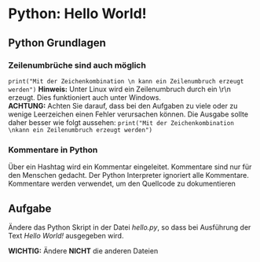 # Python: Hello World!

## Python Grundlagen

### Zeilenumbrüche sind auch möglich
`print("Mit der Zeichenkombination \n kann ein Zeilenumbruch erzeugt werden")`
**Hinweis:** Unter Linux wird ein Zeilenumbruch durch ein \r\n erzeugt. Dies funktioniert auch unter Windows.  
**ACHTUNG:** Achten Sie darauf, dass bei den Aufgaben zu viele oder zu wenige Leerzeichen einen Fehler verursachen können. Die Ausgabe sollte daher besser wie folgt aussehen:
`print("Mit der Zeichenkombination \nkann ein Zeilenumbruch erzeugt werden")`

### Kommentare in Python
Über ein Hashtag wird ein Kommentar eingeleitet. Kommentare sind nur für den Menschen gedacht. Der Python Interpreter ignoriert alle Kommentare.  
Kommentare werden verwendet, um den Quellcode zu dokumentieren

## Aufgabe
Ändere das Python Skript in der Datei *hello.py*, so dass bei Ausführung der Text *Hello 
World!* ausgegeben wird.  

**WICHTIG:** Ändere **NICHT** die anderen Dateien
